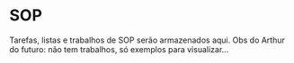 # SOP
 Tarefas, listas e trabalhos de SOP serão armazenados aqui.
Obs do Arthur do futuro: não tem trabalhos, só exemplos para visualizar...
